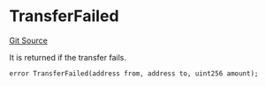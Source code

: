 # TransferFailed
[Git Source](https://github.com-VargaElod23/Lara-staking/liquid-staking/blob/93907a3b8fb9a6839cf7eb3e681388f7e558b230/contracts/libs/SharedErrors.sol)

It is returned if the transfer fails.


```solidity
error TransferFailed(address from, address to, uint256 amount);
```

